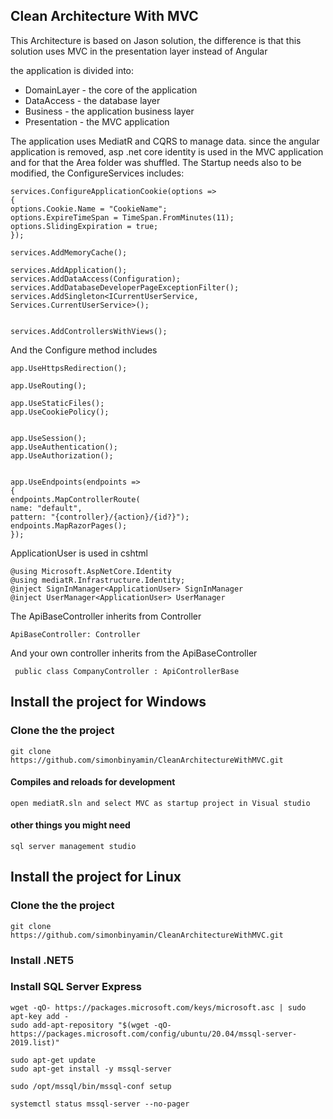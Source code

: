 ## Clean Architecture With MVC

This Architecture is based on Jason solution, the difference is that this solution uses MVC in the presentation layer instead of Angular

the application is divided into:
* DomainLayer - the core of the application
* DataAccess - the database layer
* Business - the application business layer
* Presentation - the MVC application

The application uses MediatR and CQRS to manage data. since the angular application is removed, asp .net core identity is used in the MVC application and for that the Area folder was shuffled. The Startup needs also to be modified, the ConfigureServices includes:

```
services.ConfigureApplicationCookie(options =>
{
options.Cookie.Name = "CookieName";
options.ExpireTimeSpan = TimeSpan.FromMinutes(11);
options.SlidingExpiration = true;
});

services.AddMemoryCache();

services.AddApplication();
services.AddDataAccess(Configuration);
services.AddDatabaseDeveloperPageExceptionFilter();
services.AddSingleton<ICurrentUserService, Services.CurrentUserService>();


services.AddControllersWithViews();
```

And the Configure method includes

```
app.UseHttpsRedirection();

app.UseRouting();

app.UseStaticFiles();
app.UseCookiePolicy();


app.UseSession();
app.UseAuthentication();
app.UseAuthorization();


app.UseEndpoints(endpoints =>
{
endpoints.MapControllerRoute(
name: "default",
pattern: "{controller}/{action}/{id?}");
endpoints.MapRazorPages();
});
```
ApplicationUser is used in cshtml

```
@using Microsoft.AspNetCore.Identity
@using mediatR.Infrastructure.Identity;
@inject SignInManager<ApplicationUser> SignInManager
@inject UserManager<ApplicationUser> UserManager 
```

The ApiBaseController inherits from Controller

```
ApiBaseController: Controller 
```

And your own controller inherits from the ApiBaseController

```
 public class CompanyController : ApiControllerBase 
```

## Install the project for Windows

### Clone the the project 

```
git clone https://github.com/simonbinyamin/CleanArchitectureWithMVC.git
```

#### Compiles and reloads for development

```
open mediatR.sln and select MVC as startup project in Visual studio
```

#### other things you might need

```
sql server management studio
```

## Install the project for Linux
### Clone the the project 

```
git clone https://github.com/simonbinyamin/CleanArchitectureWithMVC.git
```

### Install .NET5 
### Install SQL Server Express

```
wget -qO- https://packages.microsoft.com/keys/microsoft.asc | sudo apt-key add -
sudo add-apt-repository "$(wget -qO- https://packages.microsoft.com/config/ubuntu/20.04/mssql-server-2019.list)"

sudo apt-get update
sudo apt-get install -y mssql-server

sudo /opt/mssql/bin/mssql-conf setup

systemctl status mssql-server --no-pager
```
